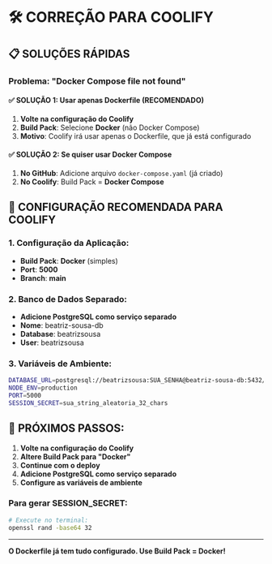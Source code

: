 # 🛠️ CORREÇÃO PARA COOLIFY

## 📋 SOLUÇÕES RÁPIDAS

### Problema: "Docker Compose file not found"

#### ✅ SOLUÇÃO 1: Usar apenas Dockerfile (RECOMENDADO)
1. **Volte na configuração do Coolify**
2. **Build Pack**: Selecione **Docker** (não Docker Compose)
3. **Motivo**: Coolify irá usar apenas o Dockerfile, que já está configurado

#### ✅ SOLUÇÃO 2: Se quiser usar Docker Compose
1. **No GitHub**: Adicione arquivo `docker-compose.yaml` (já criado)
2. **No Coolify**: Build Pack = **Docker Compose**

## 🚀 CONFIGURAÇÃO RECOMENDADA PARA COOLIFY

### 1. Configuração da Aplicação:
- **Build Pack**: **Docker** (simples)
- **Port**: **5000**
- **Branch**: **main**

### 2. Banco de Dados Separado:
- **Adicione PostgreSQL como serviço separado**
- **Nome**: beatriz-sousa-db
- **Database**: beatrizsousa
- **User**: beatrizsousa

### 3. Variáveis de Ambiente:
```bash
DATABASE_URL=postgresql://beatrizsousa:SUA_SENHA@beatriz-sousa-db:5432/beatrizsousa
NODE_ENV=production
PORT=5000
SESSION_SECRET=sua_string_aleatoria_32_chars
```

## 🎯 PRÓXIMOS PASSOS:

1. **Volte na configuração do Coolify**
2. **Altere Build Pack para "Docker"**
3. **Continue com o deploy**
4. **Adicione PostgreSQL como serviço separado**
5. **Configure as variáveis de ambiente**

### Para gerar SESSION_SECRET:
```bash
# Execute no terminal:
openssl rand -base64 32
```

---
**O Dockerfile já tem tudo configurado. Use Build Pack = Docker!**